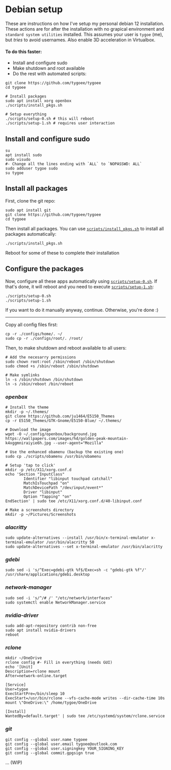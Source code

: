 # Debian setup

These are instructions on how I've setup my personal debian 12 installation. These actions are for after the installation with no grapical environment and `standard system utilities` installed. This assumes your user is `tygoe` (me), but _tries_ to avoid usernames. Also enable 3D acceleration in Virtualbox.

#### To do this faster:

- Install and configure sudo
- Make shutdown and root available
- Do the rest with automated scripts:

```shell
git clone https://github.com/tygoee/tygoee
cd tygoee

# Install packages
sudo apt install xorg openbox
./scripts/install_pkgs.sh

# Setup everything
./scripts/setup-0.sh # this will reboot
./scripts/setup-1.sh # requires user interaction
```

## Install and configure sudo

```shell
su
apt install sudo
sudo visudo
#- Change all the lines ending with `ALL` to `NOPASSWD: ALL`
sudo adduser tygoe sudo
su tygoe
```

## Install all packages

First, clone the git repo:

```shell
sudo apt install git
git clone https://github.com/tygoee/tygoee
cd tygoee
```

Then install all packages. You can use [`scripts/install_pkgs.sh`](../scripts/install_pkgs.sh) to install all packages automatically:

```shell
./scripts/install_pkgs.sh
```

Reboot for some of these to complete their installation

## Configure the packages

Now, configure all these apps automatically using [`scripts/setup-0.sh`](../scripts/setup-0.sh). If that's done, it will reboot and you need to execute [`scripts/setup-1.sh`](../scripts/setup-1.sh):

```shell
./scripts/setup-0.sh
./scripts/setup-1.sh
```

If you want to do it manually anyway, continue. Otherwise, you're done :)

---

Copy all config files first:

```shell
cp -r ./configs/home/. ~/
sudo cp -r ./configs/root/. /root/
```

Then, to make shutdown and reboot available to all users:

```shell
# Add the necesarry permissions
sudo chown root:root /sbin/reboot /sbin/shutdown
sudo chmod +s /sbin/reboot /sbin/shutdown

# Make symlinks
ln -s /sbin/shutdown /bin/shutdown
ln -s /sbin/reboot /bin/reboot
```

### _openbox_

```shell
# Install the theme
mkdir -p ~/.themes/
git clone https://github.com/ju1464/E5150_Themes
cp -r E5150_Themes/GTK-Gnome/E5150-Blue/ ~/.themes/

# Download the image
wget -O ~/.config/openbox/background.jpg https://wallpapers.com/images/hd/golden-peak-mountain-k4xggmniraiyie6h.jpg --user-agent="Mozilla"

# Use the enhanced obamenu (backup the existing one)
sudo cp ./scripts/obamenu /usr/bin/obamenu

# Setup 'tap to click'
mkdir -p /etc/X11/xorg.conf.d
echo 'Section "InputClass"
        Identifier "libinput touchpad catchall"
        MatchIsTouchpad "on"
        MatchDevicePath "/dev/input/event*"
        Driver "libinput"
        Option "Tapping" "on"
EndSection' | sudo tee /etc/X11/xorg.conf.d/40-libinput.conf

# Make a screenshots directory
mkdir -p ~/Pictures/Screenshots
```

### _alacritty_

```shell
sudo update-alternatives --install /usr/bin/x-terminal-emulator x-terminal-emulator /usr/bin/alacritty 50
sudo update-alternatives --set x-terminal-emulator /usr/bin/alacritty
```

### _gdebi_

```shell
sudo sed -i 's/^Exec=gdebi-gtk %f$/Exec=sh -c "gdebi-gtk %f"/' /usr/share/applications/gdebi.desktop
```

### _network-manager_

```shell
sudo sed -i 's/^/# /' "/etc/network/interfaces"
sudo systemctl enable NetworkManager.service
```

### _nvidia-driver_

```shell
sudo add-apt-repository contrib non-free
sudo apt install nvidia-drivers
reboot
```

### _rclone_

```shell
mkdir ~/OneDrive
rclone config #- Fill in everything (needs GUI)
echo '[Unit]
Description=rclone mount
After=network-online.target

[Service]
User=tygoe
ExecStartPre=/bin/sleep 10
ExecStart=/usr/bin/rclone --vfs-cache-mode writes --dir-cache-time 10s mount \"OneDrive:\" /home/tygoe/OneDrive

[Install]
WantedBy=default.target' | sudo tee /etc/systemd/system/rclone.service
```

### _git_

```shell
git config --global user.name tygoee
git config --global user.email tygoee@outlook.com
git config --global user.signingkey YOUR_SIGNING_KEY
git config --global commit.gpgsign true
```

... (WIP)

<!-- How I installed from gnome-look.org:
mkdir -p ~/.themes/
curl -Lfs https://www.gnome-look.org/p/1330547/loadFiles | jq -r '.files | first.version as $v | .[] | select(.version == $v).url' | perl -pe 's/\%(\w\w)/chr hex $1/ge' | grep "E5150-Blue" | xargs wget
tar -xf E5150-Blue.tar.gz -C ~/.themes/
-->
